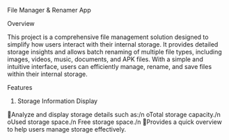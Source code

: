 
File Manager & Renamer App

Overview

This project is a comprehensive file management solution designed to simplify how users interact with their internal storage. It provides detailed storage insights and allows batch renaming of multiple file types, including images, videos, music, documents, and APK files. With a simple and intuitive interface, users can efficiently manage, rename, and save files within their internal storage.

Features

1. Storage Information Display

  Analyze and display storage details such as:/n
        oTotal storage capacity./n
        oUsed storage space./n
         Free storage space./n
  Provides a quick overview to help users manage storage effectively.
